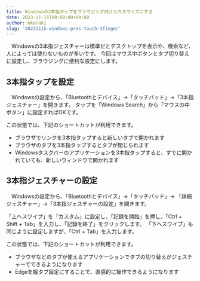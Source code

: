 ```yaml
---
title: Windowsの3本指タップをブラウジング向けカスタマイズにする
date: 2023-11-15T00:00:00+09:00
author: mkaraki
slug: '20231115-windows-pres-touch-3finger'
---
```


　Windowsの3本指ジェスチャーは標準だとデスクトップを表示や、検索など、人によっては使わないものが多いです。
今回はマウス中ボタンとタブ切り替えに設定し、ブラウジングに便利な設定にします。

## 3本指タップを設定

　Windowsの設定から、「Bluetoothとデバイス」->「タッチパッド」->「3本指ジェスチャー」を開きます。
タップを「Windows Search」から「マウスの中ボタン」に設定すればOKです。

この状態では、下記のショートカットが利用できます。

- ブラウザでリンクを3本指タップすると新しいタブで開かれます
- ブラウザのタブを3本指タップするとタブが閉じられます
- Windowsタスクバーのアプリケーションを3本指タップすると、すでに開かれていても、新しいウィンドウで開かれます

## 3本指ジェスチャーの設定

　Windowsの設定から、「Bluetoothとデバイス」->「タッチパッド」-> 「詳細ジェスチャー」->「3本指ジェスチャーの設定」を開きます。

 「上へスワイプ」を「カスタム」に設定し、「記録を開始」を押し、「Ctrl + Shift + Tab」を入力し、「記録を終了」をクリックします。
「下へスワイプ」も同じように設定しますが、「Ctrl + Tab」を入力します。

この状態では、下記のショートカットが利用できます。

- ブラウザなどのタブが使えるアプリケーションでタブの切り替えがジェスチャーでできるようになります
- Edgeを縦タブ設定にすることで、直感的に操作できるようになります
